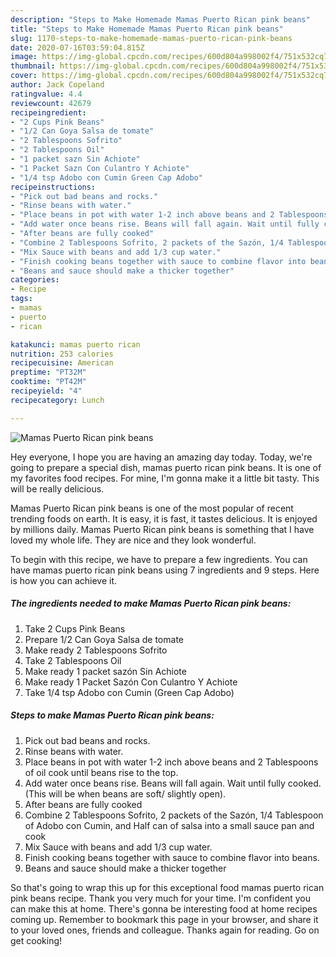 ```yaml
---
description: "Steps to Make Homemade Mamas Puerto Rican pink beans"
title: "Steps to Make Homemade Mamas Puerto Rican pink beans"
slug: 1170-steps-to-make-homemade-mamas-puerto-rican-pink-beans
date: 2020-07-16T03:59:04.815Z
image: https://img-global.cpcdn.com/recipes/600d804a998002f4/751x532cq70/mamas-puerto-rican-pink-beans-recipe-main-photo.jpg
thumbnail: https://img-global.cpcdn.com/recipes/600d804a998002f4/751x532cq70/mamas-puerto-rican-pink-beans-recipe-main-photo.jpg
cover: https://img-global.cpcdn.com/recipes/600d804a998002f4/751x532cq70/mamas-puerto-rican-pink-beans-recipe-main-photo.jpg
author: Jack Copeland
ratingvalue: 4.4
reviewcount: 42679
recipeingredient:
- "2 Cups Pink Beans"
- "1/2 Can Goya Salsa de tomate"
- "2 Tablespoons Sofrito"
- "2 Tablespoons Oil"
- "1 packet sazn Sin Achiote"
- "1 Packet Sazn Con Culantro Y Achiote"
- "1/4 tsp Adobo con Cumin Green Cap Adobo"
recipeinstructions:
- "Pick out bad beans and rocks."
- "Rinse beans with water."
- "Place beans in pot with water 1-2 inch above beans and 2 Tablespoons of oil cook until beans rise to the top."
- "Add water once beans rise. Beans will fall again. Wait until fully cooked. (This will be when beans are soft/ slightly open)."
- "After beans are fully cooked"
- "Combine 2 Tablespoons Sofrito, 2 packets of the Sazón, 1/4 Tablespoon of Adobo con Cumin, and Half can of salsa into a small sauce pan and cook"
- "Mix Sauce with beans and add 1/3 cup water."
- "Finish cooking beans together with sauce to combine flavor into beans."
- "Beans and sauce should make a thicker together"
categories:
- Recipe
tags:
- mamas
- puerto
- rican

katakunci: mamas puerto rican 
nutrition: 253 calories
recipecuisine: American
preptime: "PT32M"
cooktime: "PT42M"
recipeyield: "4"
recipecategory: Lunch

---
```



![Mamas Puerto Rican pink beans](https://img-global.cpcdn.com/recipes/600d804a998002f4/751x532cq70/mamas-puerto-rican-pink-beans-recipe-main-photo.jpg)

Hey everyone, I hope you are having an amazing day today. Today, we're going to prepare a special dish, mamas puerto rican pink beans. It is one of my favorites food recipes. For mine, I'm gonna make it a little bit tasty. This will be really delicious.

Mamas Puerto Rican pink beans is one of the most popular of recent trending foods on earth. It is easy, it is fast, it tastes delicious. It is enjoyed by millions daily. Mamas Puerto Rican pink beans is something that I have loved my whole life. They are nice and they look wonderful.




To begin with this recipe, we have to prepare a few ingredients. You can have mamas puerto rican pink beans using 7 ingredients and 9 steps. Here is how you can achieve it.

<!--inarticleads1-->

##### The ingredients needed to make Mamas Puerto Rican pink beans:

1. Take 2 Cups Pink Beans
1. Prepare 1/2 Can Goya Salsa de tomate
1. Make ready 2 Tablespoons Sofrito
1. Take 2 Tablespoons Oil
1. Make ready 1 packet sazón Sin Achiote
1. Make ready 1 Packet Sazón Con Culantro Y Achiote
1. Take 1/4 tsp Adobo con Cumin (Green Cap Adobo)




<!--inarticleads2-->

##### Steps to make Mamas Puerto Rican pink beans:

1. Pick out bad beans and rocks.
1. Rinse beans with water.
1. Place beans in pot with water 1-2 inch above beans and 2 Tablespoons of oil cook until beans rise to the top.
1. Add water once beans rise. Beans will fall again. Wait until fully cooked. (This will be when beans are soft/ slightly open).
1. After beans are fully cooked
1. Combine 2 Tablespoons Sofrito, 2 packets of the Sazón, 1/4 Tablespoon of Adobo con Cumin, and Half can of salsa into a small sauce pan and cook
1. Mix Sauce with beans and add 1/3 cup water.
1. Finish cooking beans together with sauce to combine flavor into beans.
1. Beans and sauce should make a thicker together




So that's going to wrap this up for this exceptional food mamas puerto rican pink beans recipe. Thank you very much for your time. I'm confident you can make this at home. There's gonna be interesting food at home recipes coming up. Remember to bookmark this page in your browser, and share it to your loved ones, friends and colleague. Thanks again for reading. Go on get cooking!
